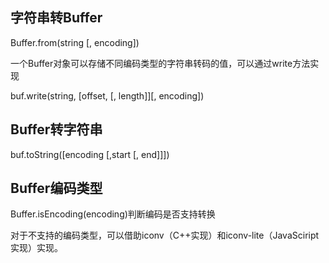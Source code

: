 ## 字符串转Buffer

Buffer.from\(string \[, encoding\]\)

一个Buffer对象可以存储不同编码类型的字符串转码的值，可以通过write方法实现

buf.write\(string, \[offset, \[, length\]\]\[, encoding\]\)

## Buffer转字符串

buf.toString\(\[encoding \[,start \[, end\]\]\]\)

## Buffer编码类型

Buffer.isEncoding\(encoding\)判断编码是否支持转换

对于不支持的编码类型，可以借助iconv（C++实现）和iconv-lite（JavaSciript实现）实现。

